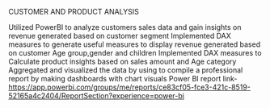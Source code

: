 CUSTOMER AND PRODUCT ANALYSIS

Utilized PowerBI to analyze customers sales data and gain insights on revenue generated based on customer segment
Implemented DAX measures to generate useful measures to display revenue generated based on customer Age group,gender and children
Implemented DAX measures to Calculate product insights based on sales amount and Age category
Aggregated and visualized the data by using to compile a professional report by making dashboards with chart visuals
Power BI report link-https://app.powerbi.com/groups/me/reports/ce83cf05-fce3-421c-8519-52165a4c2404/ReportSection?experience=power-bi
